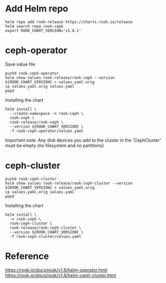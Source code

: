 # Add Helm repo 

```
helm repo add rook-release https://charts.rook.io/release
helm search repo rook-ceph
export ROOK_CHART_VERSION='v1.8.1'
```

# ceph-operator
Save value file
```
pushd rook-ceph-operator
helm show values rook-release/rook-ceph --version ${ROOK_CHART_VERSION} > values.yaml.orig
cp values.yaml.orig values.yaml
popd
```

Installing the chart
```
helm install \
  --create-namespace -n rook-ceph \
  rook-ceph \
  rook-release/rook-ceph \
  --version ${ROOK_CHART_VERSION} \
  -f rook-ceph-operator/values.yaml
```

Important note: Any disk devices you add to the cluster in the 'CephCluster' must be empty (no filesystem and no partitions)

# ceph-cluster
```
pushd rook-ceph-cluster
helm show values rook-release/rook-ceph-cluster --version ${ROOK_CHART_VERSION} > values.yaml.orig
cp values.yaml.orig values.yaml
popd
```

Installing the chart
```
helm install \
  -n rook-ceph \
  rook-ceph-cluster \
  rook-release/rook-ceph-cluster \
  --version ${ROOK_CHART_VERSION} \
  -f rook-ceph-cluster/values.yaml
```


# Reference
https://rook.io/docs/rook/v1.8/helm-operator.html
https://rook.io/docs/rook/v1.8/helm-ceph-cluster.html